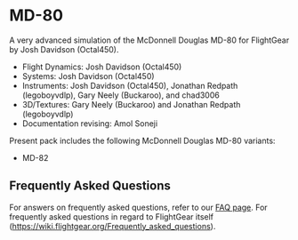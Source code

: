 # MD-80
A very advanced simulation of the McDonnell Douglas MD-80 for FlightGear by Josh Davidson (Octal450).

- Flight Dynamics: Josh Davidson (Octal450)
- Systems: Josh Davidson (Octal450)
- Instruments: Josh Davidson (Octal450), Jonathan Redpath (legoboyvdlp), Gary Neely (Buckaroo), and chad3006
- 3D/Textures: Gary Neely (Buckaroo) and Jonathan Redpath (legoboyvdlp)
- Documentation revising: Amol Soneji

Present pack includes the following McDonnell Douglas MD-80 variants:
- MD-82

## Frequently Asked Questions
For answers on frequently asked questions, refer to our [FAQ page](https://github.com/Octal450/MD-80/blob/master/FAQ.md).
For frequently asked questions in regard to FlightGear itself (https://wiki.flightgear.org/Frequently_asked_questions).  
